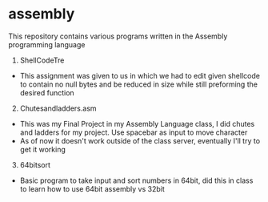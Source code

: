# assembly
This repository contains various programs written in the Assembly programming language

1. ShellCodeTre
  - This assignment was given to us in which we had to edit given shellcode to contain no null bytes and be reduced in size while still preforming the desired function
2. Chutesandladders.asm
  - This was my Final Project in my Assembly Language class, I did chutes and ladders for my project. Use spacebar as input to move character
  - As of now it doesn't work outside of the class server, eventually I'll try to get it working
3. 64bitsort
  - Basic program to take input and sort numbers in 64bit, did this in class to learn how to use 64bit assembly vs 32bit

